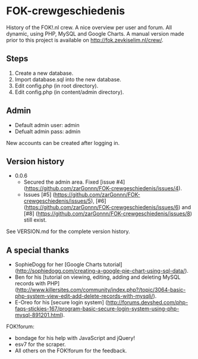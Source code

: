 FOK-crewgeschiedenis
====================

History of the FOK!.nl crew. A nice overview per user and forum. All dynamic, using PHP, MySQL and Google Charts.
A manual version made prior to this project is available on http://fok.zevkiselim.nl/crew/.


Steps
-----
1. Create a new database.
2. Import database.sql into the new database.
3. Edit config.php (in root directory).
4. Edit config.php (in content/admin directory).


Admin
-----
- Default admin user: admin
- Defualt admin pass: admin

New accounts can be created after logging in.
 

Version history
----------------
- 0.0.6
  - Secured the admin area. Fixed [issue #4] (https://github.com/zarGonnn/FOK-crewgeschiedenis/issues/4).
  - Issues [#5] (https://github.com/zarGonnn/FOK-crewgeschiedenis/issues/5), [#6] (https://github.com/zarGonnn/FOK-crewgeschiedenis/issues/6) and [#8] (https://github.com/zarGonnn/FOK-crewgeschiedenis/issues/8) still exist.
  
See VERSION.md for the complete version history.


A special thanks
-----------------
- SophieDogg for her [Google Charts tutorial] (http://sophiedogg.com/creating-a-google-pie-chart-using-sql-data/).
- Ben for his [tutorial on viewing, editing, adding and deleting MySQL records with PHP] (http://www.killersites.com/community/index.php?/topic/3064-basic-php-system-view-edit-add-delete-records-with-mysqli/).
- E-Oreo for his [secure login system] (http://forums.devshed.com/php-faqs-stickies-167/program-basic-secure-login-system-using-php-mysql-891201.html).

FOK!forum:
- bondage for his help with JavaScript and jQuery!
- esv7 for the scraper.
- All others on the FOK!forum for the feedback.